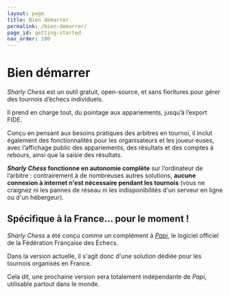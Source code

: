 ```yaml
---
layout: page
title: Bien démarrer
permalink: /bien-demarrer/
page_id: getting-started
nav_order: 100
---
```


# Bien démarrer

_Sharly Chess_ est un outil gratuit, open-source, et sans fioritures pour gérer des tournois d’échecs individuels.

Il prend en charge tout, du pointage aux appariements, jusqu’à l’export FIDE.

Conçu en pensant aux besoins pratiques des arbitres en tournoi, il inclut également des fonctionnalités pour les organisateurs et les joueur·euses, avec l’affichage public des appariements, des résultats et des comptes à rebours, ainsi que la saisie des résultats.

**_Sharly Chess_ fonctionne en autonomie complète** sur l’ordinateur de l’arbitre :
contrairement à de nombreuses autres solutions, **aucune connexion à internet n'est nécessaire pendant les tournois**
(vous ne craignez ni les pannes de réseau ni les indisponibilités d'un serveur en ligne ou d'un hébergeur).

## Spécifique à la France… pour le moment !

_Sharly Chess_ a été conçu comme un complément à [_Papi_](https://www.echecs.asso.fr/Actu.aspx?Ref=14287), le logiciel officiel de la Fédération Française des Échecs.

Dans la version actuelle, il s'agit donc d'une solution dédiée pour les tournois organisés en France.

Cela dit, une prochaine version sera totalement indépendante de _Papi_, utilisable partout dans le monde.

